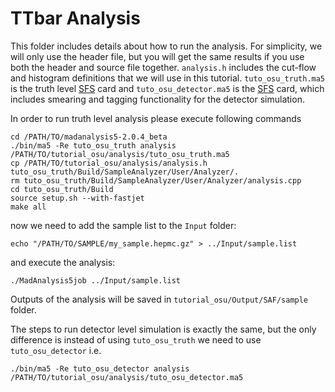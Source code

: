 # TTbar Analysis

This folder includes details about how to run the analysis. For simplicity, we will only use the header file, but you 
will get the same results if you use both the header and source file together. `analysis.h` includes the
cut-flow and histogram definitions that we will use in this tutorial. `tuto_osu_truth.ma5` is the truth level
[SFS](https://arxiv.org/abs/2006.09387) card and `tuto_osu_detector.ma5` is the [SFS](https://arxiv.org/abs/2006.09387)
card, which includes smearing and tagging functionality for the detector simulation.

In order to run truth level analysis please execute following commands
```shell
cd /PATH/TO/madanalysis5-2.0.4_beta
./bin/ma5 -Re tuto_osu_truth analysis /PATH/TO/tutorial_osu/analysis/tuto_osu_truth.ma5
cp /PATH/TO/tutorial_osu/analysis/analysis.h tuto_osu_truth/Build/SampleAnalyzer/User/Analyzer/.
rm tuto_osu_truth/Build/SampleAnalyzer/User/Analyzer/analysis.cpp
cd tuto_osu_truth/Build
source setup.sh --with-fastjet
make all
```
now we need to add the sample list to the `Input` folder:
```shell
echo "/PATH/TO/SAMPLE/my_sample.hepmc.gz" > ../Input/sample.list
```
and execute the analysis:
```shell
./MadAnalysis5job ../Input/sample.list
```
Outputs of the analysis will be saved in `tutorial_osu/Output/SAF/sample` folder.

The steps to run detector level simulation is exactly the same, but the only difference is instead of using 
`tuto_osu_truth` we need to use `tuto_osu_detector` i.e.
```shell
./bin/ma5 -Re tuto_osu_detector analysis /PATH/TO/tutorial_osu/analysis/tuto_osu_detector.ma5
```
